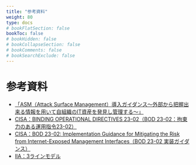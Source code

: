 ```yaml
---
title: "参考資料"
weight: 80
type: docs
# bookFlatSection: false
bookToc: false
# bookHidden: false
# bookCollapseSection: false
# bookComments: false
# bookSearchExclude: false
---
```


# 参考資料

- [「ASM（Attack Surface Management）導入ガイダンス～外部から把握出来る情報を用いて自組織のIT資産を発見し管理する～」](https://www.meti.go.jp/press/2023/05/20230529001/20230529001.html)
- [CISA：BINDING OPERATIONAL DIRECTIVES 23-02（BOD 23-02：拘束力のある運用指令23-02）](https://www.cisa.gov/news-events/directives/binding-operational-directive-23-02)
- [CISA：BOD 23-02: Implementation Guidance for Mitigating the Risk from Internet-Exposed Management Interfaces（BOD 23-02 実装ガイダンス）](https://www.cisa.gov/news-events/directives/bod-23-02-implementation-guidance-mitigating-risk-internet-exposed-management-interfaces)
- [IIA：3ラインモデル](https://www.iiajapan.com/leg/pdf/data/iia/2020.07_1_Three-Lines-Model-Updated-Japanese.pdf)